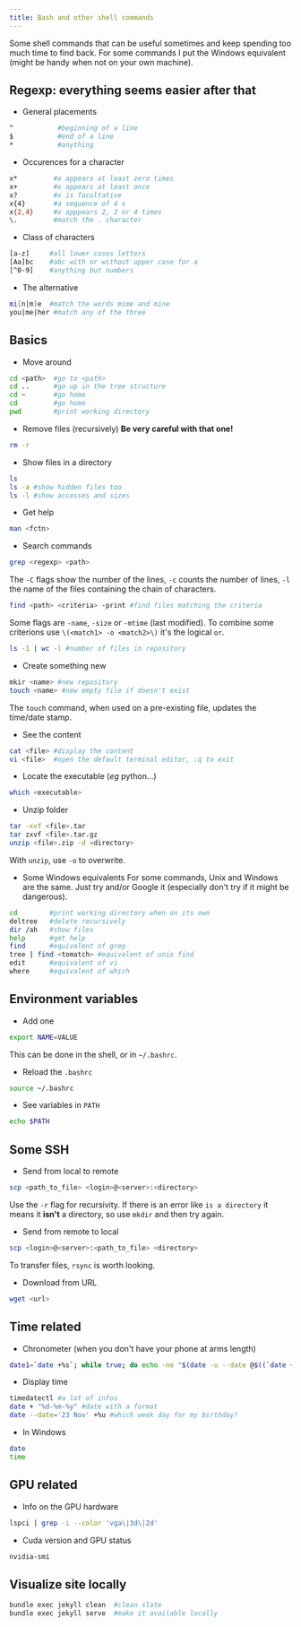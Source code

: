 ```yaml
---
title: Bash and other shell commands
---
```


Some shell commands that can be useful sometimes and keep spending too much time to find back.
For some commands I put the Windows equivalent (might be handy when not on your own machine).

## Regexp: everything seems easier after that

* General placements

```sh
^           #beginning of a line
$           #end of a line
*           #anything
```

* Occurences for a character

```sh
x*         #x appears at least zero times
x+         #x appears at least once
x?         #x is facultative
x{4}       #a sequence of 4 x
x{2,4}     #x apppears 2, 3 or 4 times
\.         #match the . character
```

* Class of characters

```sh
[a-z]     #all lower cases letters
[Aa]bc    #abc with or without upper case for a
[^0-9]    #anything but numbers
```

* The alternative

```sh
mi[n|m]e  #match the words mime and mine
you|me|her #match any of the three
```

## Basics

* Move around

```sh
cd <path>  #go to <path>
cd ..      #go up in the tree structure
cd ~       #go home
cd         #go home
pwd        #print working directory
```

* Remove files (recursively)
**Be very careful with that one!**

```sh
rm -r 
```

* Show files in a directory

```sh
ls
ls -a #show hidden files too
ls -l #show accesses and sizes
```

* Get help

```sh
man <fctn>
```

* Search commands

```sh
grep <regexp> <path> 
```
The `-C` flags show the number of the lines, `-c` counts the number of lines, `-l` the name of the files containing the chain of characters.

```sh
find <path> <criteria> -print #find files matching the criteria
```
Some flags are `-name`, `-size` or `-mtime` (last modified).
To combine some criterions use `\(<match1> -o <match2>\)` it's the logical `or`.

```sh
ls -1 | wc -l #number of files in repository
```

* Create something new

```sh
mkir <name> #new repository
touch <name> #new empty file if doesn't exist
```
The `touch` command, when used on a pre-existing file, updates the time/date stamp.

* See the content

```sh
cat <file> #display the content
vi <file>  #open the default terminal editor, :q to exit
```

* Locate the executable (*eg* python...)

```sh
which <executable>
```

* Unzip folder

```sh
tar -xvf <file>.tar
tar zxvf <file>.tar.gz
unzip <file>.zip -d <directory>
```

With `unzip`, use `-o` to overwrite.


* Some Windows equivalents
For some commands, Unix and Windows are the same. Just try and/or Google it (especially don't try if it might be dangerous).

```sh
cd        #print working directory when on its own
deltree   #delete recursively
dir /ah   #show files
help      #get help
find      #equivalent of grep
tree | find <tomatch> #equivalent of unix find
edit      #equivalent of vi
where     #equivalent of which
```

## Environment variables

* Add one

```sh
export NAME=VALUE
```
This can be done in the shell, or in `~/.bashrc`.

* Reload the `.bashrc`

```sh
source ~/.bashrc
```

* See variables in `PATH`

```sh
echo $PATH
```

## Some SSH

* Send from local to remote

```sh
scp <path_to_file> <login>@<server>:<directory>
```
Use the `-r` flag for recursivity. If there is an error like `is a directory` it means it **isn't** a directory, so use `mkdir` and then try again.

* Send from remote to local

```sh
scp <login>@<server>:<path_to_file> <directory>
```
To transfer files, `rsync` is worth looking.

* Download from URL

```sh
wget <url>
```


## Time related

* Chronometer (when you don't have your phone at arms length)

```sh
date1=`date +%s`; while true; do echo -ne "$(date -u --date @$((`date +%s` - $date1)) +%H:%M:%S)\r"; done
```

* Display time

```sh
timedatectl #a lot of infos
date + "%d-%m-%y" #date with a format
date --date='23 Nov' +%u #which week day for my birthday?
```

* In Windows

```sh
date 
time
```

## GPU related

* Info on the GPU hardware

```sh
lspci | grep -i --color 'vga\|3d\|2d'
```

* Cuda version and GPU status

```sh
nvidia-smi
```

## Visualize site locally

```sh
bundle exec jekyll clean  #clean slate
bundle exec jekyll serve  #make it available locally
```